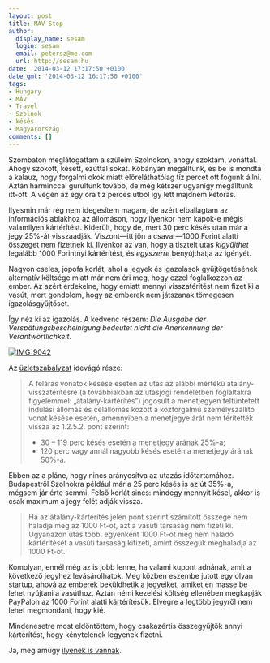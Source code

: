 ```yaml
---
layout: post
title: MÁV Stop
author:
  display_name: sesam
  login: sesam
  email: petersz@me.com
  url: http://sesam.hu
date: '2014-03-12 17:17:50 +0100'
date_gmt: '2014-03-12 16:17:50 +0100'
tags:
- Hungary
- MÁV
- Travel
- Szolnok
- késés
- Magyarország
comments: []
---
```


Szombaton meglátogattam a szüleim Szolnokon, ahogy szoktam, vonattal. Ahogy szokott, késett, ezúttal sokat. Kőbányán megálltunk, és be is mondta a kalauz, hogy forgalmi okok miatt előreláthatólag tíz percet ott fogunk állni. Aztán harminccal gurultunk tovább, de még kétszer ugyanígy megálltunk itt-ott. A végén az egy óra tíz perces útból így lett majdnem kétórás.

Ilyesmin már rég nem idegesítem magam, de azért elballagtam az információs ablakhoz az állomáson, hogy ilyenkor nem kapok-e mégis valamilyen kártérítést. Kiderült, hogy de, mert 30 perc késés után már a jegy 25%-át visszaadják. Viszont—itt jön a csavar—1000 Forint alatti összeget nem fizetnek ki. Ilyenkor az van, hogy a tisztelt utas _kigyűjthet_ legalább 1000 Forintnyi kártérítést, és _egyszerre_ benyújthatja az igényét.

Nagyon cseles, jópofa korlát, ahol a jegyek és igazolások gyűjtögetésének alternatív költsége miatt már nem éri meg, hogy ezzel foglalkozzon az ember. Az azért érdekelne, hogy emiatt mennyi visszatérítést nem fizet ki a vasút, mert gondolom, hogy az emberek nem játszanak tömegesen igazolásgyűjtőset.

Így néz ki az igazolás. A kedvenc részem: _Die Ausgabe der Verspätungsbescheinigung bedeutet nicht die Anerkennung der Verantwortlichkeit._

[![IMG_9042](http://sesam.hu/wp-content/uploads/2014/03/IMG_9042-1024x768.jpeg)](http://sesam.hu/wp-content/uploads/2014/03/IMG_9042.jpeg)

Az [üzletszabályzat](http://www.mav-start.hu/res/mav-start_szemelyszallitasi_uzletszabalyzat_-_3_modositassal_-_honlapra.pdf) idevágó része:

> A feláras vonatok késése esetén az utas az alábbi mértékű átalány-visszatérítésre (a továbbiakban az utasjogi rendeletben foglaltakra figyelemmel: „átalány-kártérítés”) jogosult a menetjegyen feltüntetett indulási állomás és célállomás között a közforgalmú személyszállító vonat késése esetén, amennyiben a menetjegye árát nem térítették vissza az 1.2.5.2. pont szerint:
> 
>   * 30 – 119 perc késés esetén a menetjegy árának 25%-a;
>   * 120 perc vagy annál nagyobb késés esetén a menetjegy árának 50%-a.
> 


Ebben az a pláne, hogy nincs arányosítva az utazás időtartamához. Budapestről Szolnokra például már a 25 perc késés is az út 35%-a, mégsem jár érte semmi. Felső korlát sincs: mindegy mennyit késel, akkor is csak maximum a jegy felét adják vissza.

> Ha az átalány-kártérítés jelen pont szerint számított összege nem haladja meg az 1000 Ft-ot, azt a vasúti társaság nem fizeti ki. Ugyanazon utas több, egyenként 1000 Ft-ot meg nem haladó kártérítését a vasúti társaság kifizeti, amint összegük meghaladja az 1000 Ft-ot.

Komolyan, ennél még az is jobb lenne, ha valami kupont adnának, amit a következő jegyhez levásárolhatok. Meg közben eszembe jutott egy olyan startup, ahová az emberek beküldhetik a jegyeiket, amiket en masse be lehet nyújtani a vasúthoz. Aztán némi kezelési költség ellenében megkapják PayPalon az 1000 Forint alatti kártérítésük. Elvégre a legtöbb jegyről nem lehet megmondani, hogy kié.

Mindenesetre most eldöntöttem, hogy csakazértis összegyűjtök annyi kártérítést, hogy kénytelenek legyenek fizetni.

Ja, meg amúgy [ilyenek is vannak](http://cink.hu/a-honap-magyar-jelensege-a-kalauz-aki-online-jegy-lat-1542000595/+klagdavid).

